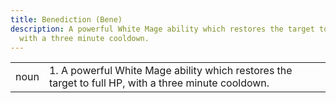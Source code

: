 ```yaml
---
title: Benediction (Bene)
description: A powerful White Mage ability which restores the target to full HP,
  with a three minute cooldown.
---
```

| | |
| --- | --- |
| noun | 1.  A powerful White Mage ability which restores the target to full HP, with a three minute cooldown. |
